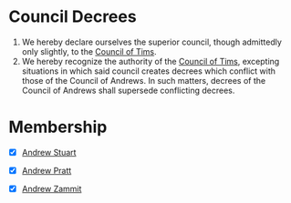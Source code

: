 # Council Decrees

1. We hereby declare ourselves the superior council, though admittedly only
   slightly, to the [Council of Tims].
1. We hereby recognize the authority of the [Council of Tims], excepting
   situations in which said council creates decrees which conflict with those of
   the Council of Andrews. In such matters, decrees of the Council of Andrews
   shall supersede conflicting decrees.

# Membership

- [x] [Andrew Stuart](/andrewstuart) 
- [x] [Andrew Pratt](/chemdrew)
- [x] [Andrew Zammit](/zamnuts)


[Council Of Tims]: http://counciloftims.com
